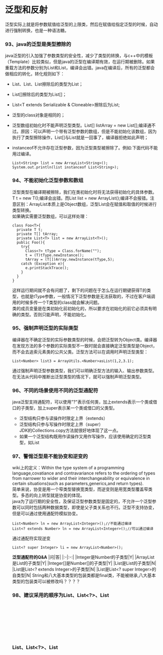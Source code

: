 # 泛型和反射
泛型实际上就是将参数赋值给泛型的上限类，然后在赋值给指定泛型的时候，自动进行强制转换，也是一种语法糖。
### 93、java的泛型是类型擦除的
java泛型的引入加强了参数类型的安全性，减少了类型的转换，与c++中的模板（Template）比较类似，但是java的泛型在编译期有效，在运行期被删除。如果重载方法的参数分别为List<String>和List<Integer>，编译会出错。java在编译后，所有的泛型都会做相应的转化，转化规则如下：
* List<String>、List<Integer>、List<T>擦除后的类型为List；
* List<String>[]擦除后的类型为List[]；
* List<T extends Serializable & Cloneable>擦除后为List<Serializable>;
  
* 泛型的class对象是相同的；
* 泛型数组初始化时不能声明泛型类型。List<String>[] listArray = new List<String>[];编译通不过。原因：可以声明一个带有泛型参数的数组，但是不能初始化该数组，因为执行了类型擦除操作，List<Object>[]与List<String>就是一回事了，编译器拒绝如此声明；
* instanceof不允许存在泛型参数，因为泛型类型被擦除了。例如:下面代码不能用过编译。
```
List<String> list = new ArrayList<String>();
System.out.println(list instanceof List<String>);
```

### 94、不能初始化泛型参数和数组
泛型类型在编译期被擦除，我们在类初始化时将无法获得初始化的具体参数。T t = new T();编译会出错。而List<String> list = new ArrayList<String>();编译不会报错。注意区别：ArrayList本质上是Object数组，泛型List会在赋值和取值的时候进行类型转换。  
如果确实需要泛型数组，可以这样处理：
```
class Foo<T>{
  private T t;
  private T[] tArray;
  private List<T> list = new ArrayList<T>();
  public Foo(){
    try{
      Class<?> tType = Class.forName("");
      t = (T)tType.newInstance();
      tArray = (T[])Array.newInstance(tType,5);
    catch (Exception e){
      e.printStackTrace();
    }
  }
}
```
这样运行期间就不会有问题了，剩下的问题在于怎么在运行期键获得T的类型，也就是tType参数，一般情况下泛型参数是无法获取的，不过在客户端调用的时候多传一个T类型的class就会解决问题。  
类的成员变量是在类初始化前初始化的，所以要求在初始化的前它必须具有明确的类型。否则只能声明，不能初始化。
### 95、强制声明泛型的实际类型
编译器在不确定泛型的实际参数类型的时候，会把泛型转为Object类。编译器在发现方法的多个参数的实际类型不一致时就会直接确定泛型类型是Object，而不会去追索元素类的公共父类。泛型方法可以在调用时声明泛型类型：
```
List<Number> list3 = ArrayUtils.<Number>asList(1,2,3.1);
```
通过强制声明泛型参数类型，我们可以明确泛型方法的输入、输出参数类型。在无法从代码中推断出泛型类型的情况下，就可以强制声明泛型类型。
### 96、不同的场景使用不同的泛型通配符
java泛型支持通配符，可以使用"?"表示任何类，加上extends表示一个类或借口的子类型，加上super表示某一个类或借口的父类型。  
* 泛型结构只参与读操作时限定上界（extends）
* 泛型结构只参与写操作时限定上界（super）  
JDK的Collections.copy方法就很好地体现了这一点。
* 如果一个泛型结构既用作读操作又用作写操作，应该使用确定的泛型类型，如List<E>

### 97、警惕泛型是不能协变和逆变的
wiki上的定义：Within the type system of a programming language,covatiance and contravariance refers to the ordering of types from narrower to wider and their interchangeability or equivalence in certain situations(such as parameters,generics,and return types).  
简单来说，协变是用一个窄类型替换宽类型，而逆变则是用宽类型覆盖窄类型。多态的向上转型就是协变的体现。  
java为了运行期的安全性，及保证泛型参数类型是固定的，不允许一个泛型参数可以同时包括两种数据类型，即使是父子类关系也不行。泛型不支持协变，但是可以通过使用通配符模拟协变。
```
List<Number> ln = new ArrayList<Integer>();//不能通过编译
List<? extends Number> ln = new ArrayList<Integer>();//可以通过编译
```
通过通配符实现逆变
```
List<? super Integer> li = new ArrayList<Number>();
```
**泛型通配符的Q&A**
|问|答|
|:-|:-:|
|Integer是Number的子类型|Y|
|ArrayList<Integer>是List<Integer>的子类型|Y|
|Integer[]是Number[]的子类型|Y|
|List<Integer>是List<Number>的子类型|N|
|List<Integer>是List<? extends Integer>的子类型|N|
|List<Integer>是List<? super Integer>的自类型|N|
String和八大基本类型的包装类都是final类，不能被继承,八大基本类型的包装类可以被修改吗？？？？
### 98、建议采用的顺序为List<T>、List<?>、List<Object>
List<T>、List<?>、List<Object>都可以容纳所有对象，但是：
* List<T>是确定的某一个类型，具体类型在运行期决定，List<?>是一个类型范围，具体类型不能确定。
* List<T>可以进行读写操作，因为它的类型是笃定的T类型，在编译期不需要进行任何的转型操作。List<?>是只读类型，不能进行增加，修改操作，因为编译器不知道List中容纳的是什么类型的元素，也就无法校验类型是否安全了，而且List<?>读取出的元素都是Object类型的，需要主动转型，所以经常用于泛型方法的返回值。**注意**：List<?>虽然无法增加、修改元素，但是却可以删除元素，因为它的删除操作与泛型类型无关。List<Object>也可以进行读写操作，但是执行写入操作时需要向上转型，在读取数据后需要向下转型，此时已经失去了泛型存在的意义。

### 99、严格限定泛型类型采用多重界限
使用&符号设定多重边界。例如，T extends Staff & Passenger指定泛型类型T必须是Staff和Passenger的共有子类型。  
在java的泛型中，可以使用&关联多个上界实现多个边界限定，而下界没有多重限定的情况，因为多个下界，编程者可以自行推断出具体的类型。
### 100、**数组的真实类型必须是泛型类型的子类型**：重要
* 为什么Object数组不能向下转型为String数组？
数组是容器，只有确保数组内的所有元素类型与期望的类型有父子关系的时候才能转换，Object数组只能保证数组内的元素是Object类型，不能保证它们都是String的父类或子类，所以类型转换失败。
```
Object[] objArray = {"A","B"};
//ClassCastException
String[] strArray = (String[])objArray;

String[] ss = {"A","B"};
Object[] objs = ss;
String[] strs = (String[])objs;
```

